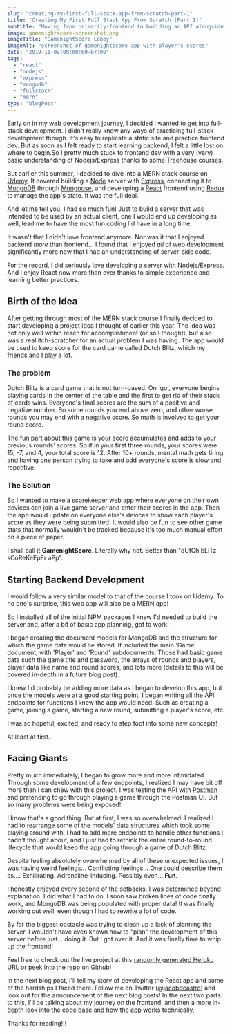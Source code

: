 ```yaml
---
slug: "creating-my-first-full-stack-app-from-scratch-part-1"
title: "Creating My First Full Stack App From Scratch (Part 1)"
subtitle: "Moving from primarily-frontend to building an API alongside a single-page React app opened up my world."
image: gamenightscore-screenshot.png
imageTitle: "GamenightScore Lobby"
imageAlt: "screenshot of gamenightscore app with player's scores"
date: "2019-11-09T00:00:00-07:00"
tags:
  - "react"
  - "nodejs"
  - "express"
  - "mongodb"
  - "fullstack"
  - "mern"
type: "blogPost"
---
```


Early on in my web development journey, I decided I wanted to get into full-stack development. I didn't really know any ways of practicing full-stack development though. It's easy to replicate a static site and practice frontend dev. But as soon as I felt ready to start learning backend, I felt a little lost on where to begin.So I pretty much stuck to frontend dev with a very (very) basic understanding of Nodejs/Express thanks to some Treehouse courses.

But earlier this summer, I decided to dive into a MERN stack course on [Udemy](https://udemy.com/). It covered building a [Node](https://nodejs.org/) server with [Express](https://expressjs.com/), connecting it to [MongoDB](https://www.mongodb.com/) through [Mongoose](https://mongoosejs.com/), and developing a [React](https://reactjs.org/) frontend using [Redux](https://react-redux.js.org/) to manage the app's state. It was the full deal.

And let me tell you, I had so much fun! Just to build a server that was intended to be used by an actual client, one I would end up developing as well, lead me to have the most fun coding I'd have in a long time.

It wasn't that I didn't love frontend anymore. Nor was it that I enjoyed backend _more_ than frontend... I found that I enjoyed _all_ of web development significantly more now that I had an understanding of server-side code.

For the record, I did seriously love developing a server with Nodejs/Express. And I enjoy React now more than ever thanks to simple experience and learning better practices.

## Birth of the Idea

After getting through most of the MERN stack course I finally decided to start developing a project idea I thought of earlier this year. The idea was not only well within reach for accomplishment (or so I thought), but also was a real itch-scratcher for an actual problem I was having. The app would be used to keep score for the card game called Dutch Blitz, which my friends and I play a lot.

### The problem

Dutch Blitz is a card game that is not turn-based. On 'go', everyone begins playing cards in the center of the table and the first to get rid of their stack of cards wins. Everyone's final scores are the sum of a positive and negative number. So some rounds you end above zero, and other worse rounds you may end with a negative score. So math is involved to get your round score.

The fun part about this game is your score accumulates and adds to your previous rounds' scores. So if in your first three rounds, your scores were 15, -7, and 4, your total score is 12. After 10+ rounds, mental math gets tiring and having one person trying to take and add everyone's score is slow and repetitive.

### The Solution

So I wanted to make a scorekeeper web app where everyone on their own devices can join a live game server and enter their scores in the app. Then the app would update on everyone else's devices to show each player's score as they were being submitted. It would also be fun to see other game stats that normally wouldn't be tracked because it's too much manual effort on a piece of paper.

I shall call it **GamenightScore**. Literally why not. Better than "dUtCh bLiTz sCoReKeEpEr aPp".

## Starting Backend Development

I would follow a very similar model to that of the course I took on Udemy. To no one's surprise, this web app will also be a MERN app!

So I installed all of the initial NPM packages I knew I'd needed to build the server and, after a bit of basic app planning, got to work!

I began creating the document models for MongoDB and the structure for which the game data would be stored. It included the main 'Game' document, with 'Player' and 'Round' subdocuments. Those had basic game data such the game title and password, the arrays of rounds and players, player data like name and round scores, and lots more (details to this will be covered in-depth in a future blog post).

I knew I'd probably be adding more data as I began to develop this app, but once the models were at a good starting point, I began writing all the API endpoints for functions I knew the app would need. Such as creating a game, joining a game, starting a new round, submitting a player's score, etc.

I was so hopeful, excited, and ready to step foot into some new concepts!

At least at first.

## Facing Giants

Pretty much immediately, I began to grow more and more intimidated. Through some development of a few endpoints, I realized I may have bit off more than I can chew with this project. I was testing the API with [Postman](https://www.getpostman.com/) and pretending to go through playing a game through the Postman UI. But so many problems were being exposed!

I know that's a good thing. But at first, I was so overwhelmed. I realized I had to rearrange some of the models' data structures which took some playing around with, I had to add more endpoints to handle other functions I hadn't thought about, and I just had to rethink the entire round-to-round lifecycle that would keep the app going through a game of Dutch Blitz.

Despite feeling absolutely overwhelmed by all of these unexpected issues, I was having weird feelings... Conflicting feelings... One could describe them as.... Exhilirating. Adrenaline-inducing. Possibly even... **Fun**.

I honestly enjoyed every second of the setbacks. I was determined beyond explanation. I did what I had to do. I soon saw broken lines of code finally work, and MongoDB was being populated with proper data! It was finally working out well, even though I had to rewrite a lot of code.

By far the biggest obstacle was trying to clean up a lack of planning the server. I wouldn't have even known how to "plan" the development of this server before just... doing it. But I got over it. And it was finally time to whip up the frontend!

Feel free to check out the live project at this [randomly generated Heroku URL](https://howling-nightmare-39429.herokuapp.com/) or peek into the [repo on Github](https://github.com/jacobdcastro/gamenightscore)!

In the next blog post, I'll tell my story of developing the React app and some of the hardships I faced there. Follow me on Twitter ([@jacobdcastro](https://twitter.com/jacobdcastro/)) and look out for the announcement of the next blog posts! In the next two parts to this, I'll be talking about my journey on the frontend, and then a more in-depth look into the code base and how the app works technically.

Thanks for reading!!!
